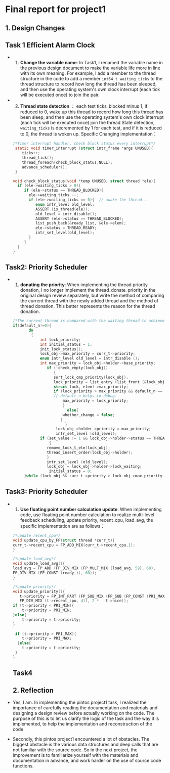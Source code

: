 # Final report for project1

## 1. Design Changes

## Task 1 Efficient Alarm Clock
- 1. **Change the variable name**:  In Task1, I renamed the variable name in the previous design document to make the variable life more in line with its own meaning. For example, I add a member to the thread structure in the code to add a member `int64_t waiting_ticks` to the thread structure to record how long the thread has been sleeped, and then use the operating system's own clock interrupt (each tick will be executed once) to join the pair. 
- 2. **Thread state detection** ： each test ticks_blocked minus 1, if reduced to 0, wake up this thread to record how long this thread has been sleep, and then use the operating system's own clock interrupt (each tick will be executed once) join the thread State detection, `waiting_ticks` is decremented by 1 for each test, and if it is reduced to 0, the thread is woken up.
   Specific Changing implementation：
    ```c
    /*Timer interrupt handler, check block status every interrupt*/
     static void timer_interrupt (struct intr_frame *args UNUSED){
        ticks++;
        thread_tick();
        thread_foreach(check_block_status,NULL);
        advance_scheduler();
     }
    ```
    ```c
    void check_block_status(void *temp UNUSED, struct thread *ele){
      if (ele->waiting_ticks > 0){
         if (ele->status == THREAD_BLOCKED){
           ele->waiting_ticks --;
           if (ele->waiting_ticks == 0){  // awake the thread .
              enum intr_level old_level;
              ASSERT (is_thread(ele));
              old_level = intr_disable();
              ASSERT (ele->status == THREAD_BLOCKED);
              list_push_back(&ready_list, &ele->elem);
              ele->status = THREAD_READY;
              intr_set_level(old_level);
           }
         }
      } 
    } 
    ```
## Task2: Priority Scheduler
- 1. **donating the priority**: When implementing the thread priority donation, I no longer implement the thread_donate_priority in the original design review separately, but write the method of comparing the current thread with the newly added thread and the method of thread donation. This better represents the reason for the thread donation.
    ```c
    /*The current thread is compared with the waiting thread to achieve priority donation*/
    if(default_n!=0){
           do
            {   
                int lock_priority;
                int initial_status = 1;
                init_lock_status();
                lock_obj->max_priority = curr_t->priority;
                enum intr_level old_level = intr_disable ();
                int max_priority = lock_obj->holder->base_priority;
                   if (!check_empty(lock_obj))
                      {
                      sort_lock_cmp_priority(lock_obj);
                      lock_priority = list_entry (list_front (&lock_obj->holder->locks),
                      struct lock, elem)->max_priority;
                      if (lock_priority > max_priority && default_n == 1 ){ 
                      // default_n helps to debug.
                          max_priority = lock_priority;
                          }
                            else{
                          whether_change = false;
                         }
                           }
                       lock_obj->holder->priority = max_priority;
                       intr_set_level (old_level); 
                if (set_value != 1 && lock_obj->holder->status == THREAD_READY && default_n == 1)
                    {
                   remove_lock_t_ele(lock_obj);
                   thread_insert_order(lock_obj->holder);
                   }
                   intr_set_level (old_level);
                   lock_obj = lock_obj->holder->lock_waiting;
                    initial_status = 0;
         }while (lock_obj && curr_t->priority > lock_obj->max_priority && set_value == 0);
    ```
## Task3: Priority Scheduler
- 1. **Use floating point number calculation update**: When implementing code, use floating point number calculation to realize multi-level feedback scheduling, update priority, recent_cpu, load_avg, the specific implementation are as follows：
  ```c
  /*update recent_cpu*/
  void update_cpu_by_FP(struct thread *curr_t){
  curr_t->recent_cpu = FP_ADD_MIX(curr_t->recent_cpu,1);
  }
  ```
  ```c
  /*update load_avg*/
  void update_load_avg(){
  load_avg = FP_ADD (FP_DIV_MIX (FP_MULT_MIX (load_avg, 59), 60),
  FP_DIV_MIX (FP_CONST (ready_t), 60));
  }
  ```
  
  ```c
  /*update priority*/  
  void update_priority(){
     t->priority = FP_INT_PART (FP_SUB_MIX (FP_SUB (FP_CONST (PRI_MAX),
     FP_DIV_MIX (t->recent_cpu, 4)), 2 *   t->nice));
  if (t->priority < PRI_MIN){
      t->priority = PRI_MIN;
  }else{
      t->priority = t->priority;
  }
 
   if (t->priority > PRI_MAX){
      t->priority = PRI_MAX;
    }else{
      t->priority = t->priority;
   } 
  }
  ```
  ## Task4
  
  ## 2. Reflection
- Yes, I am. In implementing the pintos project1 task, I realized the importance of carefully reading the documentation and materials and designing a design review before actually working on the code. The purpose of this is to let us clarify the logic of the task and the way it is implemented, to help the implementation and reconstruction of the code.

- Secondly, this pintos project1 encountered a lot of obstacles. The biggest obstacle is the various data structures and deep calls that are not familiar with the source code. So in the next project, the improvement is to familiarize yourself with the materials and documentation in advance, and work harder on the use of source code functions.
  
